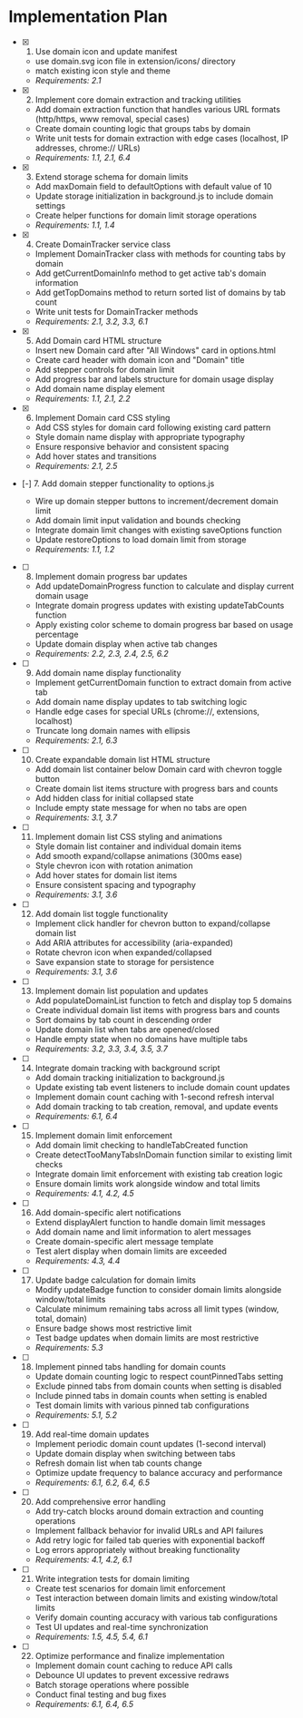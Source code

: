 # Implementation Plan

-   [x] 1. Use domain icon and update manifest

    -   use domain.svg icon file in extension/icons/ directory
    -   match existing icon style and theme
    -   _Requirements: 2.1_

-   [x] 2. Implement core domain extraction and tracking utilities

    -   Add domain extraction function that handles various URL formats (http/https, www removal, special cases)
    -   Create domain counting logic that groups tabs by domain
    -   Write unit tests for domain extraction with edge cases (localhost, IP addresses, chrome:// URLs)
    -   _Requirements: 1.1, 2.1, 6.4_

-   [x] 3. Extend storage schema for domain limits

    -   Add maxDomain field to defaultOptions with default value of 10
    -   Update storage initialization in background.js to include domain settings
    -   Create helper functions for domain limit storage operations
    -   _Requirements: 1.1, 1.4_

-   [x] 4. Create DomainTracker service class

    -   Implement DomainTracker class with methods for counting tabs by domain
    -   Add getCurrentDomainInfo method to get active tab's domain information
    -   Add getTopDomains method to return sorted list of domains by tab count
    -   Write unit tests for DomainTracker methods
    -   _Requirements: 2.1, 3.2, 3.3, 6.1_

-   [x] 5. Add Domain card HTML structure

    -   Insert new Domain card after "All Windows" card in options.html
    -   Create card header with domain icon and "Domain" title
    -   Add stepper controls for domain limit
    -   Add progress bar and labels structure for domain usage display
    -   Add domain name display element
    -   _Requirements: 1.1, 2.1, 2.2_

-   [x] 6. Implement Domain card CSS styling

    -   Add CSS styles for domain card following existing card pattern
    -   Style domain name display with appropriate typography
    -   Ensure responsive behavior and consistent spacing
    -   Add hover states and transitions
    -   _Requirements: 2.1, 2.5_

-   [-] 7. Add domain stepper functionality to options.js

    -   Wire up domain stepper buttons to increment/decrement domain limit
    -   Add domain limit input validation and bounds checking
    -   Integrate domain limit changes with existing saveOptions function
    -   Update restoreOptions to load domain limit from storage
    -   _Requirements: 1.1, 1.2_

-   [ ] 8. Implement domain progress bar updates

    -   Add updateDomainProgress function to calculate and display current domain usage
    -   Integrate domain progress updates with existing updateTabCounts function
    -   Apply existing color scheme to domain progress bar based on usage percentage
    -   Update domain display when active tab changes
    -   _Requirements: 2.2, 2.3, 2.4, 2.5, 6.2_

-   [ ] 9. Add domain name display functionality

    -   Implement getCurrentDomain function to extract domain from active tab
    -   Add domain name display updates to tab switching logic
    -   Handle edge cases for special URLs (chrome://, extensions, localhost)
    -   Truncate long domain names with ellipsis
    -   _Requirements: 2.1, 6.3_

-   [ ] 10. Create expandable domain list HTML structure

    -   Add domain list container below Domain card with chevron toggle button
    -   Create domain list items structure with progress bars and counts
    -   Add hidden class for initial collapsed state
    -   Include empty state message for when no tabs are open
    -   _Requirements: 3.1, 3.7_

-   [ ] 11. Implement domain list CSS styling and animations

    -   Style domain list container and individual domain items
    -   Add smooth expand/collapse animations (300ms ease)
    -   Style chevron icon with rotation animation
    -   Add hover states for domain list items
    -   Ensure consistent spacing and typography
    -   _Requirements: 3.1, 3.6_

-   [ ] 12. Add domain list toggle functionality

    -   Implement click handler for chevron button to expand/collapse domain list
    -   Add ARIA attributes for accessibility (aria-expanded)
    -   Rotate chevron icon when expanded/collapsed
    -   Save expansion state to storage for persistence
    -   _Requirements: 3.1, 3.6_

-   [ ] 13. Implement domain list population and updates

    -   Add populateDomainList function to fetch and display top 5 domains
    -   Create individual domain list items with progress bars and counts
    -   Sort domains by tab count in descending order
    -   Update domain list when tabs are opened/closed
    -   Handle empty state when no domains have multiple tabs
    -   _Requirements: 3.2, 3.3, 3.4, 3.5, 3.7_

-   [ ] 14. Integrate domain tracking with background script

    -   Add domain tracking initialization to background.js
    -   Update existing tab event listeners to include domain count updates
    -   Implement domain count caching with 1-second refresh interval
    -   Add domain tracking to tab creation, removal, and update events
    -   _Requirements: 6.1, 6.4_

-   [ ] 15. Implement domain limit enforcement

    -   Add domain limit checking to handleTabCreated function
    -   Create detectTooManyTabsInDomain function similar to existing limit checks
    -   Integrate domain limit enforcement with existing tab creation logic
    -   Ensure domain limits work alongside window and total limits
    -   _Requirements: 4.1, 4.2, 4.5_

-   [ ] 16. Add domain-specific alert notifications

    -   Extend displayAlert function to handle domain limit messages
    -   Add domain name and limit information to alert messages
    -   Create domain-specific alert message template
    -   Test alert display when domain limits are exceeded
    -   _Requirements: 4.3, 4.4_

-   [ ] 17. Update badge calculation for domain limits

    -   Modify updateBadge function to consider domain limits alongside window/total limits
    -   Calculate minimum remaining tabs across all limit types (window, total, domain)
    -   Ensure badge shows most restrictive limit
    -   Test badge updates when domain limits are most restrictive
    -   _Requirements: 5.3_

-   [ ] 18. Implement pinned tabs handling for domain counts

    -   Update domain counting logic to respect countPinnedTabs setting
    -   Exclude pinned tabs from domain counts when setting is disabled
    -   Include pinned tabs in domain counts when setting is enabled
    -   Test domain limits with various pinned tab configurations
    -   _Requirements: 5.1, 5.2_

-   [ ] 19. Add real-time domain updates

    -   Implement periodic domain count updates (1-second interval)
    -   Update domain display when switching between tabs
    -   Refresh domain list when tab counts change
    -   Optimize update frequency to balance accuracy and performance
    -   _Requirements: 6.1, 6.2, 6.4, 6.5_

-   [ ] 20. Add comprehensive error handling

    -   Add try-catch blocks around domain extraction and counting operations
    -   Implement fallback behavior for invalid URLs and API failures
    -   Add retry logic for failed tab queries with exponential backoff
    -   Log errors appropriately without breaking functionality
    -   _Requirements: 4.1, 4.2, 6.1_

-   [ ] 21. Write integration tests for domain limiting

    -   Create test scenarios for domain limit enforcement
    -   Test interaction between domain limits and existing window/total limits
    -   Verify domain counting accuracy with various tab configurations
    -   Test UI updates and real-time synchronization
    -   _Requirements: 1.5, 4.5, 5.4, 6.1_

-   [ ] 22. Optimize performance and finalize implementation
    -   Implement domain count caching to reduce API calls
    -   Debounce UI updates to prevent excessive redraws
    -   Batch storage operations where possible
    -   Conduct final testing and bug fixes
    -   _Requirements: 6.1, 6.4, 6.5_
